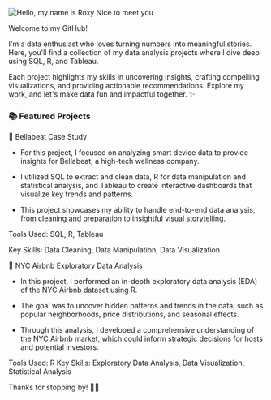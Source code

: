 ![Hello, my name is Roxy  Nice to meet you](https://github.com/user-attachments/assets/763cc90a-4c02-4de5-830e-ff098de64faf)

Welcome to my GitHub! 

I'm a data enthusiast who loves turning numbers into meaningful stories. Here, you'll find a collection of my data analysis projects where I dive deep using SQL, R, and Tableau. 

Each project highlights my skills in uncovering insights, crafting compelling visualizations, and providing actionable recommendations. Explore my work, and let's make data fun and impactful together. ✨


### 📚 Featured Projects

📌 Bellabeat Case Study
- For this project, I focused on analyzing smart device data to provide insights for Bellabeat, a high-tech wellness company.
  
- I utilized SQL to extract and clean data, R for data manipulation and statistical analysis, and Tableau to create interactive dashboards that visualize key trends and patterns.
  
- This project showcases my ability to handle end-to-end data analysis, from cleaning and preparation to insightful visual storytelling.

Tools Used: SQL, R, Tableau

Key Skills: Data Cleaning, Data Manipulation, Data Visualization

📌 NYC Airbnb Exploratory Data Analysis
- In this project, I performed an in-depth exploratory data analysis (EDA) of the NYC Airbnb dataset using R.
  
- The goal was to uncover hidden patterns and trends in the data, such as popular neighborhoods, price distributions, and seasonal effects.
  
- Through this analysis, I developed a comprehensive understanding of the NYC Airbnb market, which could inform strategic decisions for hosts and potential investors.

Tools Used: R
Key Skills: Exploratory Data Analysis, Data Visualization, Statistical Analysis

Thanks for stopping by! 👋🏽
